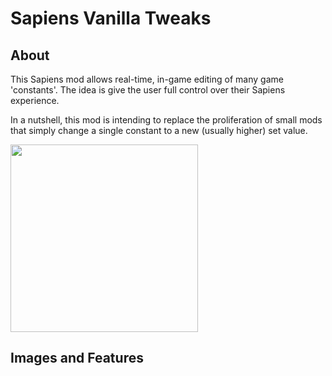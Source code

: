 # Sapiens Vanilla Tweaks

## About

This Sapiens mod allows real-time, in-game editing of many game 'constants'. The idea is give the user full control over their Sapiens experience.

In a nutshell, this mod is intending to replace the proliferation of small mods that simply change a single constant to a new (usually higher) set value.


[<img src="https://discord.com/assets/cb48d2a8d4991281d7a6a95d2f58195e.svg" width="300"/>](https://discord.gg/WnN8hj2Fyg)

## Images and Features

